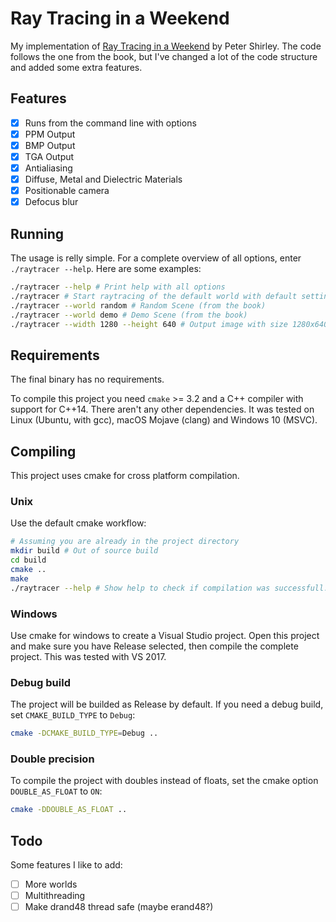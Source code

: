 # Ray Tracing in a Weekend
My implementation of [Ray Tracing in a Weekend](http://in1weekend.blogspot.com/2016/01/ray-tracing-in-one-weekend.html) by Peter Shirley.
The code follows the one from the book, but I've changed a lot of the code structure and added some extra features.

## Features

- [x] Runs from the command line with options
- [x] PPM Output
- [x] BMP Output
- [x] TGA Output
- [x] Antialiasing
- [x] Diffuse, Metal and Dielectric Materials
- [x] Positionable camera
- [x] Defocus blur

## Running
The usage is relly simple. For a complete overview of all options, enter `./raytracer --help`. Here are some examples:
```bash
./raytracer --help # Print help with all options
./raytracer # Start raytracing of the default world with default settings
./raytracer --world random # Random Scene (from the book)
./raytracer --world demo # Demo Scene (from the book)
./raytracer --width 1280 --height 640 # Output image with size 1280x640
```

## Requirements
The final binary has no requirements.

To compile this project you need `cmake` >= 3.2 and a C++ compiler with support for C++14. There aren't any other dependencies.
It was tested on Linux (Ubuntu, with gcc), macOS Mojave (clang) and Windows 10 (MSVC).

## Compiling
This project uses cmake for cross platform compilation.

### Unix
Use the default cmake workflow:
```bash
# Assuming you are already in the project directory
mkdir build # Out of source build
cd build
cmake ..
make
./raytracer --help # Show help to check if compilation was successfull.
```

### Windows
Use cmake for windows to create a Visual Studio project.
Open this project and make sure you have Release selected, then compile the complete project.
This was tested with VS 2017.

### Debug build
The project will be builded as Release by default. If you need a debug build, set `CMAKE_BUILD_TYPE` to `Debug`:
```bash
cmake -DCMAKE_BUILD_TYPE=Debug ..
```

### Double precision
To compile the project with doubles instead of floats, set the cmake option `DOUBLE_AS_FLOAT` to `ON`:
```bash
cmake -DDOUBLE_AS_FLOAT ..
```

## Todo
Some features I like to add:
- [ ] More worlds
- [ ] Multithreading
- [ ] Make drand48 thread safe (maybe erand48?)
